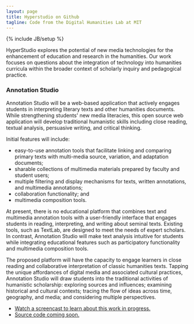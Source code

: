 ```yaml
---
layout: page
title: Hyperstudio on Github
tagline: Code from the Digital Humanities Lab at MIT
---
```

{% include JB/setup %}

HyperStudio explores the potential of new media technologies for the enhancement of education and research in the humanities. Our work focuses on questions about the integration of technology into humanities curricula within the broader context of scholarly inquiry and pedagogical practice.

### Annotation Studio

Annotation Studio will be a web-based application that actively engages students in  interpreting  literary  texts and other humanities documents.  While strengthening students' new media  literacies,  this open source web application will develop traditional humanistic skills including close reading, textual analysis, persuasive writing, and critical thinking. 

Initial features will include: 
- easy-to-use annotation tools that facilitate linking and comparing primary texts with multi-media  source, variation, and adaptation documents; 
- sharable collections of multimedia materials  prepared by faculty and student users; 
- multiple filtering and display mechanisms for texts,  written  annotations, and multimedia annotations; 
- collaboration functionality; and 
- multimedia  composition  tools.

At  present, there is no educational platform that combines text and multimedia annotation tools  with  a user-friendly interface that engages students in   reading, interpreting, and writing about  seminal  texts.    Existing tools, such as TextLab, are designed to meet the needs of expert scholars.    In  contrast,  Annotation Studio will make text analysis intuitive for students while integrating  educational  features such as participatory functionality and multimedia composition tools. 

The  proposed platform will have the capacity to engage learners in   close reading and collaborative  interpretation  of classic humanities texts.  Tapping the unique affordances of   digital media and  associated cultural practices, Annotation Studio will draw students into the traditional activities of  humanistic  scholarship: exploring sources and influences; examining historical and cultural  contexts;  tracing the flow of ideas across time, geography, and media; and considering multiple  perspectives.

- [Watch a screencast to learn about this work in progress.](/ann-studio-preview.mov)
- [Source code coming soon.](http://github.com/hyperstudio/)